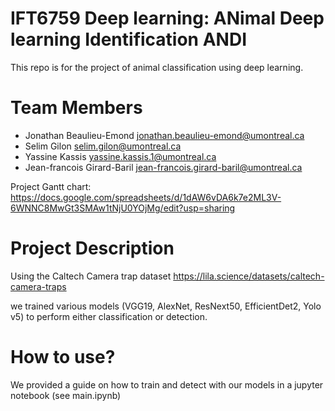 # IFT6759 Deep learning:  ANimal Deep learning Identification ANDI
This repo is for the project of animal classification using deep learning. 

# Team Members
- Jonathan Beaulieu-Emond jonathan.beaulieu-emond@umontreal.ca
- Selim Gilon selim.gilon@umontreal.ca
- Yassine Kassis yassine.kassis.1@umontreal.ca
- Jean-francois Girard-Baril jean-francois.girard-baril@umontreal.ca

Project Gantt chart: https://docs.google.com/spreadsheets/d/1dAW6vDA6k7e2ML3V-6WNNC8MwGt3SMAw1tNjU0YOjMg/edit?usp=sharing

# Project Description

Using the Caltech Camera trap dataset
https://lila.science/datasets/caltech-camera-traps

we trained various models (VGG19, AlexNet, ResNext50, EfficientDet2, Yolo v5)
to perform either classification or detection.

# How to use?
 We provided a guide on how to train and detect with our models in a jupyter notebook (see main.ipynb)

